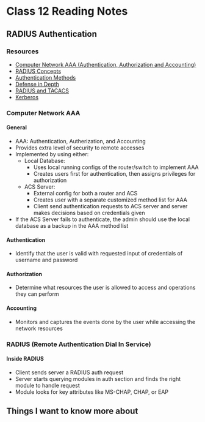 # Class 12 Reading Notes

## RADIUS Authentication

### Resources

- [Computer Network AAA (Authentication, Authorization and Accounting)](https://auth.geeksforgeeks.org/roadBlock.php)
- [RADIUS Concepts](https://wiki.freeradius.org/guide/Concepts)
- [Authentication Methods](https://www.professormesser.com/network-plus/n10-008/n10-008-video/authentication-methods-n10-008/)
- [Defense in Depth](https://www.professormesser.com/network-plus/n10-008/n10-008-video/defense-in-depth-n10-008/)
- [RADIUS and TACACS](https://www.professormesser.com/security-plus/sy0-401/radius-and-tacacs-2/)
- [Kerberos](https://www.professormesser.com/security-plus/sy0-401/kerberos-2/)

### Computer Network AAA

#### General

- AAA: Authentication, Autherization, and Accounting
- Provides extra level of security to remote accesses
- Implemented by using either:
  - Local Database:
    - Uses local running configs of the router/switch to implement AAA
    - Creates users first for authentication, then assigns privileges for authorization
  - ACS Server:
    - External config for both a router and ACS
    - Creates user with a separate customized method list for AAA
    - Client send authentication requests to ACS server and server makes decisions based on credentials given
- If the ACS Server fails to authenticate, the admin should use the local database as a backup in the AAA method list

#### Authentication

- Identify that the user is valid with requested input of credentials of username and password

#### Authorization

- Determine what resources the user is allowed to access and operations they can perform

#### Accounting

- Monitors and captures the events done by the user while accessing the network resources

### RADIUS (Remote Authentication Dial In Service)

#### Inside RADIUS

- Client sends server a RADIUS auth request
- Server starts querying modules in auth section and finds the right module to handle request
- Module looks for key attributes like MS-CHAP, CHAP, or EAP

## Things I want to know more about
